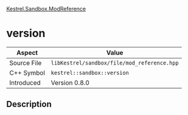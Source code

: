 [Kestrel.Sandbox.ModReference](index)
# version
| Aspect | Value |
| --- | --- |
| Source File | `libKestrel/sandbox/file/mod_reference.hpp` |
| C++ Symbol | `kestrel::sandbox::version` |
| Introduced | Version 0.8.0 |
## Description

